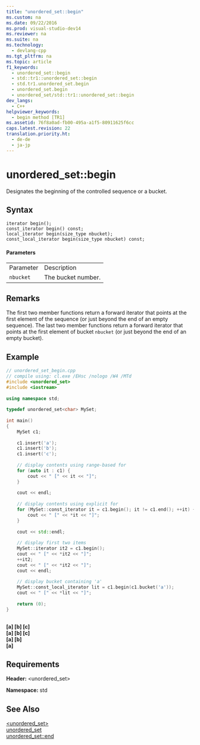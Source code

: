 ```yaml
---
title: "unordered_set::begin"
ms.custom: na
ms.date: 09/22/2016
ms.prod: visual-studio-dev14
ms.reviewer: na
ms.suite: na
ms.technology: 
  - devlang-cpp
ms.tgt_pltfrm: na
ms.topic: article
f1_keywords: 
  - unordered_set::begin
  - std::tr1::unordered_set::begin
  - std.tr1.unordered_set.begin
  - unordered_set.begin
  - unordered_set/std::tr1::unordered_set::begin
dev_langs: 
  - C++
helpviewer_keywords: 
  - begin method [TR1]
ms.assetid: 76f8a0ad-fb00-495a-a1f5-80911625f6cc
caps.latest.revision: 22
translation.priority.ht: 
  - de-de
  - ja-jp
---
```

# unordered_set::begin
Designates the beginning of the controlled sequence or a bucket.  
  
## Syntax  
  
```  
iterator begin();  
const_iterator begin() const;  
local_iterator begin(size_type nbucket);  
const_local_iterator begin(size_type nbucket) const;  
```  
  
#### Parameters  
  
|||  
|-|-|  
|Parameter|Description|  
|`nbucket`|The bucket number.|  
  
## Remarks  
 The first two member functions return a forward iterator that points at the first element of the sequence (or just beyond the end of an empty sequence). The last two member functions return a forward iterator that points at the first element of bucket `nbucket` (or just beyond the end of an empty bucket).  
  
## Example  
  
```cpp  
// unordered_set_begin.cpp   
// compile using: cl.exe /EHsc /nologo /W4 /MTd   
#include <unordered_set>   
#include <iostream>   
  
using namespace std;  
  
typedef unordered_set<char> MySet;  
  
int main()   
{   
    MySet c1;   
  
    c1.insert('a');   
    c1.insert('b');   
    c1.insert('c');   
  
    // display contents using range-based for   
    for (auto it : c1) {  
        cout << " [" << it << "]";   
    }  
  
    cout << endl;   
  
    // display contents using explicit for  
    for (MySet::const_iterator it = c1.begin(); it != c1.end(); ++it) {  
        cout << " [" << *it << "]";   
    }  
  
    cout << std::endl;   
  
    // display first two items  
    MySet::iterator it2 = c1.begin();   
    cout << " [" << *it2 << "]";   
    ++it2;   
    cout << " [" << *it2 << "]";   
    cout << endl;   
  
    // display bucket containing 'a'   
    MySet::const_local_iterator lit = c1.begin(c1.bucket('a'));   
    cout << " [" << *lit << "]";   
  
    return (0);   
}  
  
```  
  
  **[a] [b] [c]**   
 **[a] [b] [c]**   
 **[a] [b]**   
 **[a]**    
## Requirements  
 **Header:** <unordered_set>  
  
 **Namespace:** std  
  
## See Also  
 [<unordered_set>](../vs140/-unordered_set-.md)   
 [unordered_set](../vs140/unordered_set-class.md)   
 [unordered_set::end](../vs140/unordered_set--end.md)